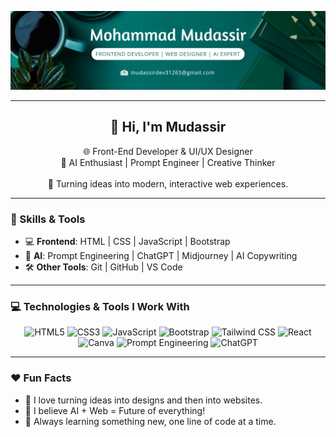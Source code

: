 <p align="center">
  <img src="assets/Green%20Simple%20Manager%20LinkedIn%20Banner.png" alt="Banner" />
</p>

---

<h2 align="center">👋 Hi, I'm Mudassir</h2>

<p align="center">
  🌐 Front-End Developer & UI/UX Designer  
  <br>
  🤖 AI Enthusiast | Prompt Engineer | Creative Thinker  
  <br><br>
  🚀 Turning ideas into modern, interactive web experiences.
</p>

---

### 🧠 Skills & Tools

- 💻 **Frontend**: HTML | CSS | JavaScript | Bootstrap 
- 🤖 **AI**: Prompt Engineering | ChatGPT | Midjourney | AI Copywriting
- 🛠️ **Other Tools**: Git | GitHub | VS Code
---

### 💻 Technologies & Tools I Work With

<p align="center">
  <img src="[https://img.shields.io/badge/HTML5-E34F26?style=for-the-badge&logo=html5&logoColor=white](https://www.freepnglogos.com/pics/html5-logo)" alt="HTML5" />
  <img src="https://img.shields.io/badge/CSS3-1572B6?style=for-the-badge&logo=css3&logoColor=white" alt="CSS3" />
  <img src="https://img.shields.io/badge/JavaScript-F7DF1E?style=for-the-badge&logo=javascript&logoColor=black" alt="JavaScript" />
  <img src="https://img.shields.io/badge/Bootstrap-7952B3?style=for-the-badge&logo=bootstrap&logoColor=white" alt="Bootstrap" />
  <img src="https://img.shields.io/badge/Tailwind_CSS-38B2AC?style=for-the-badge&logo=tailwind-css&logoColor=white" alt="Tailwind CSS" />
  <img src="https://img.shields.io/badge/React-61DAFB?style=for-the-badge&logo=react&logoColor=black" alt="React" />
  <img src="https://img.shields.io/badge/Canva-00C4CC?style=for-the-badge&logo=canva&logoColor=white" alt="Canva" />
  <img src="https://img.shields.io/badge/AI%20Prompting-9146FF?style=for-the-badge&logo=openai&logoColor=white" alt="Prompt Engineering" />
  <img src="https://img.shields.io/badge/ChatGPT-10a37f?style=for-the-badge&logo=openai&logoColor=white" alt="ChatGPT" />
</p>

---

### ❤️ Fun Facts

- 🌟 I love turning ideas into designs and then into websites.
- 🤔 I believe AI + Web = Future of everything!
- 🧩 Always learning something new, one line of code at a time.

